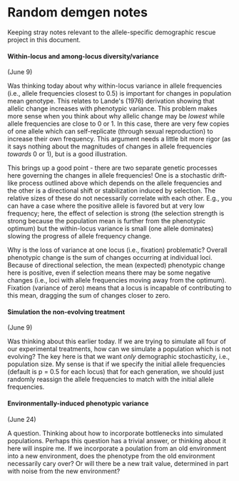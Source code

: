 # Random demgen notes

Keeping stray notes relevant to the allele-specific demographic rescue project in this document.

#### Within-locus and among-locus diversity/variance

(June 9)

Was thinking today about why within-locus variance in allele frequencies (i.e., allele frequencies closest to 0.5) is important for changes in population mean genotype. This relates to Lande's (1976) derivation showing that allelic change increases with phenotypic variance. This problem makes more sense when you think about why allelic change may be *lowest* while allele frequencies are close to 0 or 1. In this case, there are very few copies of one allele which can self-replicate (through sexual reproduction) to increase their own frequency. This argument needs a little bit more rigor (as it says nothing about the magnitudes of changes in allele frequencies *towards* 0 or 1), but is a good illustration.

This brings up a good point - there are two separate genetic processes here governing the changes in allele frequencies! One is a stochastic drift-like process outlined above which depends on the allele frequencies and the other is a directional shift or stabilization induced by selection. The relative sizes of these do not necessarily correlate with each other. E.g., you can have a case where the positive allele is favored but at very low frequency; here, the effect of selection is strong (the selection strength is strong because the population mean is further from the phenotypic optimum) but the within-locus variance is small (one allele dominates) slowing the progress of allele frequency change.

Why is the loss of variance at one locus (i.e., fixation) problematic? Overall phenotypic change is the sum of changes occurring at individual loci. Because of directional selection, the mean (expected) phenotypic change here is positive, even if selection means there may be some negative changes (i.e., loci with allele frequencies moving away from the optimum). Fixation (variance of zero) means that a locus is incapable of contributing to this mean, dragging the sum of changes closer to zero.

#### Simulation the non-evolving treatment

(June 9)

Was thinking about this earlier today. If we are trying to simulate all four of our experimental treatments, how can we simulate a population which is not evolving? The key here is that we want *only* demographic stochasticity, i.e., population size. My sense is that if we specify the initial allele frequencies (default is p = 0.5 for each locus) that for each generation, we should just randomly reassign the allele frequencies to match with the initial allele frequencies.

#### Environmentally-induced phenotypic variance

(June 24)

A question. Thinking about how to incorporate bottlenecks into simulated populations. Perhaps this question has a trivial answer, or thinking about it here will inspire me. If we incorporate a poulation from an old environment into a new environment, does the phenotype from the old environment necessarily cary over? Or will there be a new trait value, determined in part with noise from the new environment? 


